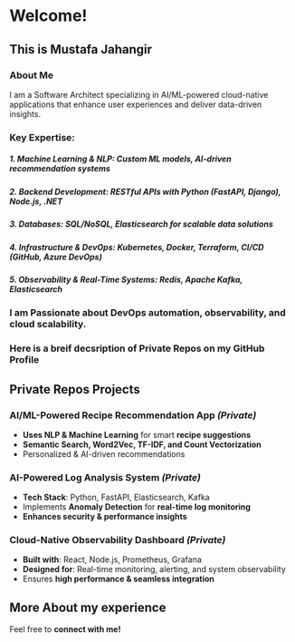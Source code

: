 # Welcome!

## This is **Mustafa Jahangir**

### About Me

I am a Software Architect specializing in AI/ML-powered cloud-native applications that enhance user experiences and deliver data-driven insights.

### Key Expertise:
##### 1. Machine Learning & NLP: Custom ML models, AI-driven recommendation systems
##### 2. Backend Development: RESTful APIs with Python (FastAPI, Django), Node.js, .NET
##### 3. Databases: SQL/NoSQL, Elasticsearch for scalable data solutions
##### 4. Infrastructure & DevOps: Kubernetes, Docker, Terraform, CI/CD (GitHub, Azure DevOps)
##### 5. Observability & Real-Time Systems: Redis, Apache Kafka, Elasticsearch

### I am Passionate about DevOps automation, observability, and cloud scalability.

### Here is a breif decsription of Private Repos on my GitHub Profile  

## Private Repos Projects  

### **AI/ML-Powered Recipe Recommendation App** *(Private)*  
- **Uses NLP & Machine Learning** for smart **recipe suggestions**  
- **Semantic Search, Word2Vec, TF-IDF, and Count Vectorization**  
- Personalized & AI-driven recommendations

### **AI-Powered Log Analysis System** *(Private)*  
- **Tech Stack**: Python, FastAPI, Elasticsearch, Kafka  
- Implements **Anomaly Detection** for **real-time log monitoring**  
- **Enhances security & performance insights**  

### **Cloud-Native Observability Dashboard** *(Private)*  
- **Built with**: React, Node.js, Prometheus, Grafana  
- **Designed for**: Real-time monitoring, alerting, and system observability  
- Ensures **high performance & seamless integration**  

## More About my experience



Feel free to **connect with me!** 

